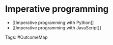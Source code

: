 # Imperative programming

- [[Imperative programming with Python]]
- [[Imperative programming with JavaScript]]

Tags: #OutcomeMap
